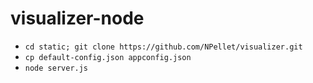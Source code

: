 # visualizer-node
* ```cd static; git clone https://github.com/NPellet/visualizer.git```
* ```cp default-config.json appconfig.json```
* ```node server.js```
